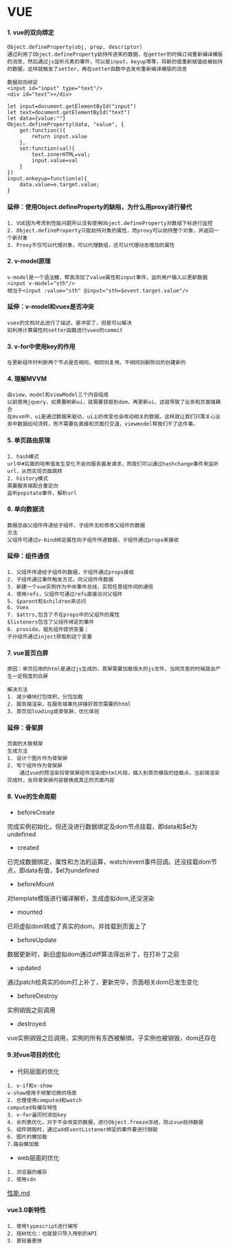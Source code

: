 # VUE

#### 1. vue的双向绑定

```
Object.defineProperty(obj, prop, descriptor)
通过利用了Object.defineProperty劫持传进来的数据，在getter的时候订阅重新编译模版的消息，然后通过js监听元素的事件，可以是input，keyup等等，将新的值重新赋值给被劫持的数据，这样就触发了setter，再在setter函数中去发布重新编译模版的消息
```

```
数据双向绑定
<input id="input" type="text"/>
<div id="text"></div>

let input=document.getElementById("input")
let text=document.getElementById("text")
let data={value:""}
Object.defineProperty(data, "value", {
	get:function(){
		return input.value
	},
	set:function(val){
		text.innerHTML=val;
		input.value=val
	}
})
input.onkeyup=function(e){
	data.value=e.target.value;
}
```

#### 延伸：使用Object.defineProperty的缺陷，为什么用proxy进行替代

```
1. VUE因为考虑到性能问题所以没有使用Object.defineProperty对数组下标进行监控
2. Object.defineProperty只能劫持对象的属性，而proxy可以劫持整个对象，并返回一个新对象
3. Proxy不仅可以代理对象，可以代理数组，还可以代理动态增加的属性
```



#### 2. v-model原理

```
v-model是一个语法糖，帮我添加了value属性和input事件，监听用户输入以更新数据
<input v-model="sth"/>
相当于<input :value="sth" @input="sth=$event.target.value"/>
```



#### 延伸：v-model和vuex是否冲突

```
vuex的文档对此进行了描述，是冲突了，但是可以解决
如利用计算属性的setter函数进行vuex的commit
```



#### 3. v-for中使用key的作用

```
在更新组件时判断两个节点是否相同，相同则复用，不相同则删除旧的创建新的
```



#### 4. 理解MVVM

```
由view，model和viewModel三个内容组成
以前使用jquery，如果要刷新ui，就需要获取到dom，再更新ui，这就导致了业务和页面强耦合
在mvvm中，ui是通过数据来驱动，ui上的改变也会改动相关的数据，这样就让我们只需关心业务中数据如何流转，而不需要在直接和页面打交道，viewmodel帮我们干了这件事。
```



#### 5. 单页路由原理

````
1. hash模式
url中#后面的哈希值发生变化不会向服务器发请求，而我们可以通过hashchange事件来监听url，从而实现页面跳转
2. history模式
需要服务端配合重定向
监听popstate事件，解析url
````



#### 6. 单向数据流

```
数据总由父组件传递给子组件，子组件无权修改父组件的数据
方法
父组件可通过v-bind绑定属性向子组件传递数据，子组件通过props来接收
```

#### 延伸：组件通信

````
1. 父组件传递给子组件的数据，子组件通过props接收
2. 子组件通过事件触发方式，向父组件传数据
3. 新建一个vue实例作为中央事件总线，实现任意组件间的通信
4. 使用refs，父组件可通过refs直接访问父祖件
5. $parent和$children来访问
6. Vuex
7. $attrs,包含了不在props中的父组件的属性
$listeners包含了父组件绑定的事件
8. provide，祖先组件提供变量；
子孙组件通过inject获取到这个变量
````

#### 7. vue首页白屏

```
原因：单页应用的html是通过js生成的，首屏需要加载很大的js文件，当网页差的时候就会产生一定程度的白屏

解决方法
1. 减少模块打包体积，分包加载
2. 服务端渲染，在服务端事先拼接好首页需要的html
3. 首页加loading或骨架屏，优化体验
```

#### 延伸：骨架屏

```
页面的大致框架
生成方法
1. 设计个图片作为骨架屏
2. 写个组件作为骨架屏
	通过vue的预渲染将骨架屏组件渲染成html片段，插入到首页模版的挂载点，当前端渲染完成时，会将骨架屏内容替换成真正的页面内容
```

#### 8. Vue的生命周期

- beforeCreate

完成实例初始化，但还没进行数据绑定及dom节点挂载，即data和$el为undefined

- created

已完成数据绑定，属性和方法的运算，watch/event事件回调。还没挂载dom节点，即data有值，$el为undefined

- beforeMount

对template模版进行编译解析，生成虚拟dom,还没渲染

- mounted

已将虚拟dom转成了真实的dom，并挂载到页面上了

- beforeUpdate

数据更新时，新旧虚拟dom通过diff算法得出补丁，在打补丁之前

- updated

通过patch给真实的dom打上补丁，更新完毕，页面相关dom已发生变化

- beforeDestroy

实例销毁之前调用

- destroyed

vue实例销毁之后调用，实例的所有东西被解绑，子实例也被销毁，dom还存在



#### 9.对vue项目的优化

- 代码层面的优化

```
1. v-if和v-show
v-show使用于频繁切换的场景
2. 合理使用computed和watch
computed有缓存特性
3. v-for遍历时添加key
4. 长列表优化，对于不会改变的数据，进行Object.freeze冻结，防止vue劫持数据
5. 组件销毁时，通过addEventListener绑定的事件要进行销毁
6. 图片的懒加载
7.路由懒加载
```

- web层面的优化

```
1. 浏览器的缓存
2. 使用cdn
```

 [性能.md](../前端知识/性能.md) 



#### vue3.0新特性

```
1. 使用typescript进行编写
2. 摇树优化：也就是只导入用到的API
3. 更轻量更快
```

